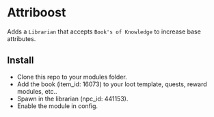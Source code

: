 # Attriboost
Adds a `Librarian` that accepts `Book's of Knowledge` to increase base attributes.

## Install
- Clone this repo to your modules folder.
- Add the book (item_id: 16073) to your loot template, quests, reward modules, etc..
- Spawn in the librarian (npc_id: 441153).
- Enable the module in config.